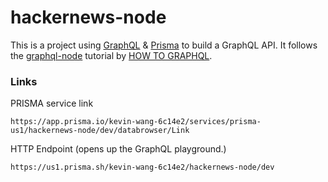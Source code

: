 # hackernews-node

This is a project using [GraphQL](https://graphql.org/) & [Prisma](https://www.prisma.io/) to build a GraphQL API. It follows the [graphql-node](https://www.howtographql.com/graphql-js/0-introduction/) tutorial by [HOW TO GRAPHQL](https://www.howtographql.com/).

### Links
PRISMA service link
```
https://app.prisma.io/kevin-wang-6c14e2/services/prisma-us1/hackernews-node/dev/databrowser/Link
```

HTTP Endpoint (opens up the GraphQL playground.)

```
https://us1.prisma.sh/kevin-wang-6c14e2/hackernews-node/dev
```
